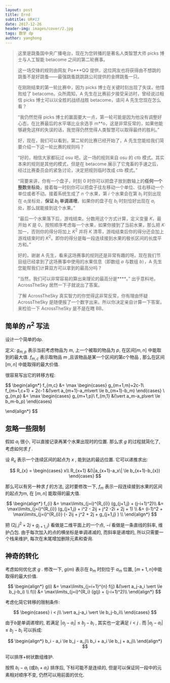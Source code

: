 ```yaml
---
layout: post
title: Ernd
subtitle: UR#13
date: 2017-12-26
header-img: images/cover/2.jpg
tags: 数学 dp
author: yanghong
---
```


>   这里是跳蚤国中央广播电台，现在为您转播的是著名人类智慧大师 picks 博士与人工智能 betacome 之间的第二轮赛事。
>
>   这一场交锋的规则由网友 Po***QQ 提供，这位网友也将获得由不想跳的跳蚤不是好跳蚤——最强跳蚤跳跳跳公司提供的金牌跳蚤一只。
>
>   在刚刚结束的第一轮比赛中，因为 picks 博士在关键时刻出现了失误，他惜败给了 betacome。众所周知，A 先生在比赛前夕接受采访时，曾经说过相信 picks 博士可以以全胜的战绩战胜 betacome，请问 A 先生您现在怎么看？
>
>   “我仍然觉得 picks 博士的赢面要大一点，第一轮可能是因为他没有调整好心态，在比赛最后的水平堪比业余选手 m**o，这是非常反常的，如果他能够避免这样的失误的话，我觉得仍然觉得人类智慧可以取得最终的胜利。”
>
>   好，现在，我们可以看到，第二轮的比赛已经开始了，A 先生您能给我们简要介绍一下这一轮比赛的规则吗？
>
>   “好的，相信大家都玩过 osu 吧，这一场的规则来自 osu 的 ctb 模式。其实本来的规则是其他的模式，但是在 betacome 展示了它鬼畜的手速之后，经过比赛委员会的紧急讨论，决定把规则临时改成 ctb 模式。”
>
>   “简要来讲，你有一个盘子，时刻 $0$ 时你可以把盘子放到数轴上的**任何一个整数坐标处**，接着每一时刻你可以把盘子往左移动一个单位、往右移动一个单位或者不动。接着系统生成了 $n$ 个水果，第 $i$ 个水果会在第 $b_i$ 时刻出现在 $a_i$坐标处，**保证 $b_i$ 单调递增**。如果你的盘子在 $b_i$ 时刻恰好出现在 $a_i$ 处，那么就能接到这个水果。”
>
>   “最后一个水果落下后，游戏结束。分数用这个方式计算，定义变量 $K$，最开始 $K$ 是 $0$，按照顺序考虑每一个水果，如果你接到了当前水果，那么把 $K$ 加一，否则你的得分将加上 $K^2$ 并将 $K$ 清零，游戏结束后你的得分还会加上游戏结束时的 $K^2$。即你的得分是每一段连续接到水果的极长区间的长度平方和。”
>
>   好的，谢谢 A 先生，看来这场赛事的规则还是非常有趣的呀。现在我们节目组已经拿到了这场赛事中使用的水果信息（即数组 $a$ 与数组 $b$），A 先生您能帮我们计算双方可以拿到的最高分吗？
>
>   “当然，我们可以非常容易的算出来理论的最高分是****。” 出乎意料地，AcrossTheSky 居然一下子就说出了答案。
>
>   了解 AcrossTheSky 真实智力的你觉得这非常反常，你有理由怀疑 AcrossTheSky 是随便报了一个数字出来。所以你决定亲自计算一下答案，来检验一下 AcrossTheSky 是不是在瞎 BB。


## 简单的 $n^2$ 写法

设计一个简单的dp. 

定义: $g_{m,p}$ 表示当前考虑物品为 $m$, 上一个被取的物品为 $p$, 在区间$[m,n]$ 中能取到的最大值. $f_{m,c}$ 表示取物品 $m$ ,且该物品是某一个区间的第$c$个物品 , 那么在区间$[m,n]$ 中能取得的最大价值. 

很容易写出它的转移方程:

$$
\begin{align*}
f_{m,c} &= \max
	\begin{cases}
		g_{m+1,m}+2c-1\\
		f_{m+1,c+1} + 2c-1 &(\vert a_{m+1}-a_m\vert \le b_{m+1}-b_m)
	\end{cases}
\\
g_{m,p} &= \max 
	\begin{cases}
		g_{m+1,p}\\
		f_{m,1} &(\vert a_m-a_p\vert \le b_m-b_p)
	\end{cases}

\end{align*}
$$

## 忽略一些限制

假如 $a_i$ 很小, 可以直接记录再某个水果出现时的位置. 那么求 $g$ 的过程就简化了, 考虑如何求 $f$ . 

设 $R_{x}$ 表示一个连续区间的起点为 $x$ ,  能到达的最远位置. 它可以递推求出:

$$
R_{x} = 
\begin{cases}
x\\
R_{x+1} &(\|a_{x+1}-a_x\| \le b_{x+1}-b_{x})
\end{cases}
$$

那么可以有另一种求 $f$ 的方法, 这时要修改一下, $f_{m}$ 表示一段连续接到水果的区间的起点为m, 在 $[m,n]$ 能取得的最大值. 

$$
\begin{align*}
f_{i} 
&= \max\limits_{j=i}^{R_{i}} (g_{j+1,j} + (j-i+1)^2)\\
&= \max\limits_{j=i}^{R_{i}} (g_{j+1,j} + i^2 - 2ij + j^2 -2i + 2j + 1) \\
&= (i-1)^2 + \max\limits_{j=i}^{R_{i}} (- 2ij + j^2 + 2j + g_{j+1,j} ) \\
\end{align*}
$$

把 $(2j, j^2 + 2j + g_{j+1,j} )$ 看做是二维平面上的一个点, $-i$ 看做是一条直线的斜率, 维护凸包. 由于每次加入的点的横坐标是单调递减的, 而斜率是递增的, 所以只需要一个栈来维护, 每次在末尾增加删除元素和查询. 


## 神奇的转化

考虑如何优化求 $g$ . 修改一下, $g(m)$ 表示在 $b_m$ 时刻位于 $a_m$ 位置, $[m+1,n]$中能取得的最大价值. 

$$
\begin{align*}
g(i) &= \max\limits_{j=i+1}^{n} f(j) &(\vert a_j-a_i \vert \le b_j-b_i) \\
f(i) &= \max\limits_{j=i}^{R_i} (g(j) + (j-i+1)^2)\\
\end{align*}
$$

考虑化简它转移的限制条件:

$$
\begin{cases}
i < j\\
\vert a_j-a_i \vert \le b_j-b_i\\
\end{cases}
$$

由于$b$是单调递增的, 若满足 $\vert a_{j}-a_{i} \vert \le b_{j} - b_{i}$ , 其实也一定满足 $i<j$ . 而 $\vert a_{j}-a_{i} \vert \le b_{j} - b_{i}$ 可以拆成:

$$
\begin{align*}
b_i - a_i \le b_j - a_j\\
b_i + a_i \le b_j + a_j\\
\end{align*}
$$

可以排序+树状数组维护. 

按照 $b_i - a_i$ (或$b_i+a_i$) 排序后, 下标可能不是连续的, 但是可以保证同一段中的元素相对顺序不变, 仍然可以用前面的优化. 

